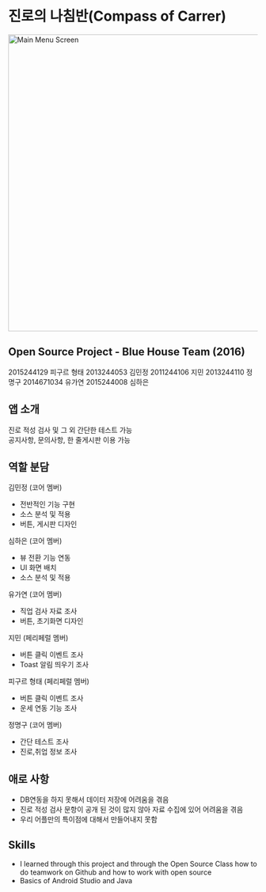 # 진로의 나침반(Compass of Carrer)

<img src="https://lh3.googleusercontent.com/O4riKbhqeqkh-ur6GpyQZBaF7SIcJJVhe4lXfS38u5JyyDThwktZAGWAMrJ9T9Vwe0kyJhwVAcMA5PIp4X2vy7Yr_IVFm8gict69CvOcBZ_id1Hxot0OExXFnP_7u09sAqSuFSDGNZjZPJSvKN16nHx-cbefES_p2dZ4hQEMIgIc7xTlBlujUVY-NhLAy4FT6zri-mdwmetDDogoXL3cvSMUxxme1Q_C3s-zi_2bk4j8HGgIXkYWY1-_BPmXXgXacB9QT7jkjW_npF_kYpQAVlxnz5eZzP-6ryvTFXUwIUHBjv1fESIyQfa4OWW3xF2VfT4d3PT-Kl-49-HH9cmGYkTBprQqhuYn6jXWuhLZJ2KNcAERF4z4vL6eAwz2dNckYCH62lJkRLljz1YVj6OpznOXngj6p_jsatKjKvarB4D7z42ZIhFxJ9741JQTN9zLFFdzzyGWWrKiBMPdnFIa0D3rUpzcAK-1IdgvMtkVaRFTYPc0sHOfxqVU3TFEwOTdrEyUbqOkb8KeodX4GjAEVlk8guY0XirmwH3guv9Z5LTjDhK-LzqWjvpK4fbQs7s-eRET94zP5gnWC-MeNK0Nwb2RGhom0IwNowuD1z_VE9WjLxtAOfnG5PZ4yUMdIuYfgBUSsWLfXc_hRBBt2nLGXaTVNxoa0pIvNWv9ppUIRhud-Jn9Y_XgmpWfgHhHdewLzBqqGBKBGX3PHQe3F9uBKucTbQ=w466-h818-no" height="600" weight="250" alt="Main Menu Screen">

## Open Source Project - Blue House Team (2016)

2015244129 피구르 형태
2013244053 김민정
2011244106 지민
2013244110 정명구
2014671034 유가연
2015244008 심하은

## 앱 소개

진로 적성 검사 및 그 외 간단한 테스트 가능  
공지사항, 문의사항, 한 줄게시판 이용 가능

## 역할 분담

김민정 (코어 멤버)
- 전반적인 기능 구현
- 소스 분석 및 적용
- 버튼, 게시판 디자인

심하은 (코어 멤버)
- 뷰 전환 기능 연동
- UI 화면 배치
- 소스 분석 및 적용

유가연 (코어 멤버)
- 직업 검사 자료 조사
- 버튼, 초기화면 디자인

지민 (페리페럴 멤버)
- 버튼 클릭 이벤트 조사
- Toast 알림 띄우기 조사

피구르 형태 (페리페럴 멤버)
- 버튼 클릭 이벤트 조사
- 운세 연동 기능 조사

정명구 (코어 멤버)
- 간단 테스트 조사
- 진로,취업 정보 조사

## 애로 사항

- DB연동을 하지 못해서 데이터 저장에 어려움을 겪음
- 진로 적성 검사 문항이 공개 된 것이 많지 않아 자료 수집에 있어 어려움을 겪음
- 우리 어플만의 특이점에 대해서 만들어내지 못함 

## Skills

- I learned through this project and through the Open Source Class how to do teamwork on Github and how to work with open source
- Basics of Android Studio and Java
